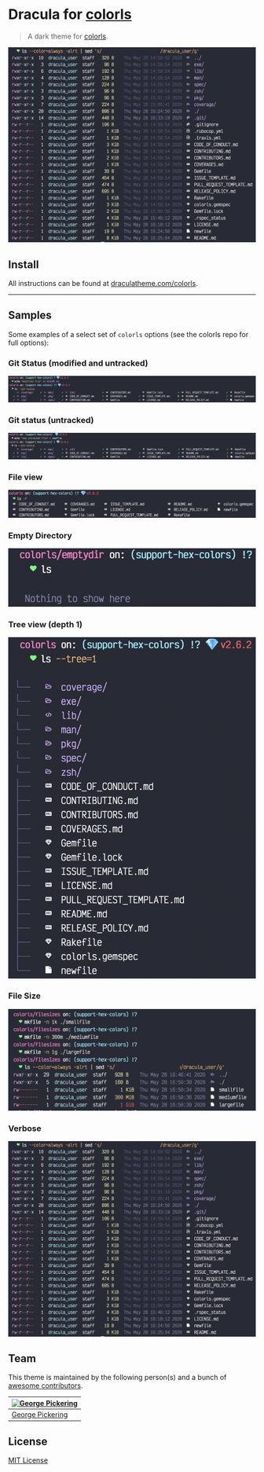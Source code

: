 # Dracula for [colorls](https://github.com/athityakumar/colorls)

> A dark theme for [colorls](https://github.com/athityakumar/colorls).

![Screenshot](./screenshot.png)

## Install

All instructions can be found at [draculatheme.com/colorls](https://draculatheme.com/colorls).

---

## Samples

Some examples of a select set of  `colorls` options (see the colorls repo for full options):

### Git Status (modified and untracked)
![git-status-screenshot](./sample/ls_modified_git.png)

### Git status (untracked)
![git-untracked-screenshot](./sample/ls_untracked_git.png)

### File view
![plain-file-screenshot](./sample/ls_plain_files.png)

### Empty Directory
![empty-dir-screenshot](./sample/ls_empty_dir.png)

### Tree view (depth 1)
![tree-cmd-screenshot](./sample/ls_tree.png)

### File Size
![file-size-screenshot](./sample/ls_file_size.png)

### Verbose
![verbose-ls-screenshot](./sample/ls_verbose.png)

## Team

This theme is maintained by the following person(s) and a bunch of [awesome contributors](https://github.com/dracula/template/graphs/contributors).

| [![George Pickering](https://avatars1.githubusercontent.com/u/9803299?v=4)](https://github.com/bigpick) |
| --- |
| [George Pickering](https://github.com/bigpick) |

## License

[MIT License](./LICENSE)
